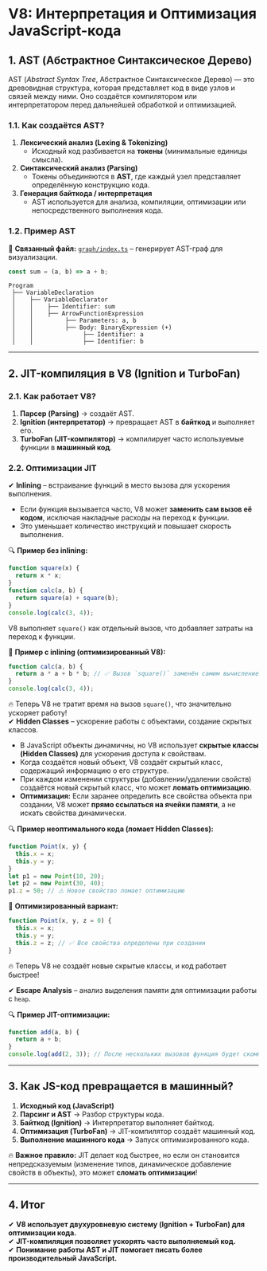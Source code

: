# V8: Интерпретация и Оптимизация JavaScript-кода

## **1. AST (Абстрактное Синтаксическое Дерево)**

AST (_Abstract Syntax Tree_, Абстрактное Синтаксическое Дерево) — это древовидная структура, которая представляет код в виде узлов и связей между ними. Оно создаётся компилятором или интерпретатором перед дальнейшей обработкой и оптимизацией.

### **1.1. Как создаётся AST?**

1. **Лексический анализ (Lexing & Tokenizing)**
   - Исходный код разбивается на **токены** (минимальные единицы смысла).
2. **Синтаксический анализ (Parsing)**
   - Токены объединяются в **AST**, где каждый узел представляет определённую конструкцию кода.
3. **Генерация байткода / интерпретация**
   - AST используется для анализа, компиляции, оптимизации или непосредственного выполнения кода.

### **1.2. Пример AST**

📌 **Связанный файл:** [`graph/index.ts`](./graph/index.ts) – генерирует AST-граф для визуализации.

```js
const sum = (a, b) => a + b;
```

```
Program
 ├── VariableDeclaration
 │    ├── VariableDeclarator
 │    │    ├── Identifier: sum
 │    │    ├── ArrowFunctionExpression
 │    │         ├── Parameters: a, b
 │    │         ├── Body: BinaryExpression (+)
 │    │              ├── Identifier: a
 │    │              ├── Identifier: b
```

---

## **2. JIT-компиляция в V8 (Ignition и TurboFan)**

### **2.1. Как работает V8?**

1. **Парсер (Parsing)** → создаёт AST.
2. **Ignition (интерпретатор)** → превращает AST в **байткод** и выполняет его.
3. **TurboFan (JIT-компилятор)** → компилирует часто используемые функции в **машинный код**.

### **2.2. Оптимизации JIT**

✔ **Inlining** – встраивание функций в место вызова для ускорения выполнения.

- Если функция вызывается часто, V8 может **заменить сам вызов её кодом**, исключая накладные расходы на переход к функции.
- Это уменьшает количество инструкций и повышает скорость выполнения.

🔍 **Пример без inlining:**

```js
function square(x) {
  return x * x;
}
function calc(a, b) {
  return square(a) + square(b);
}
console.log(calc(3, 4));
```

V8 выполняет `square()` как отдельный вызов, что добавляет затраты на переход к функции.

📌 **Пример с inlining (оптимизированный V8):**

```js
function calc(a, b) {
  return a * a + b * b; // ✅ Вызов `square()` заменён самим вычислением
}
console.log(calc(3, 4));
```

🔥 Теперь V8 не тратит время на вызов `square()`, что значительно ускоряет работу!\
✔ **Hidden Classes** – ускорение работы с объектами, создание скрытых классов.

- В JavaScript объекты динамичны, но V8 использует **скрытые классы (Hidden Classes)** для ускорения доступа к свойствам.
- Когда создаётся новый объект, V8 создаёт скрытый класс, содержащий информацию о его структуре.
- При каждом изменении структуры (добавлении/удалении свойств) создаётся новый скрытый класс, что может **ломать оптимизацию**.
- **Оптимизация:** Если заранее определить все свойства объекта при создании, V8 может **прямо ссылаться на ячейки памяти**, а не искать свойства динамически.

🔍 **Пример неоптимального кода (ломает Hidden Classes):**

```js
function Point(x, y) {
  this.x = x;
  this.y = y;
}
let p1 = new Point(10, 20);
let p2 = new Point(30, 40);
p1.z = 50; // ⚠️ Новое свойство ломает оптимизацию
```

📌 **Оптимизированный вариант:**

```js
function Point(x, y, z = 0) {
  this.x = x;
  this.y = y;
  this.z = z; // ✅ Все свойства определены при создании
}
```

🔥 Теперь V8 не создаёт новые скрытые классы, и код работает быстрее!

✔ **Escape Analysis** – анализ выделения памяти для оптимизации работы с `heap`.

🔍 **Пример JIT-оптимизации:**

```js
function add(a, b) {
  return a + b;
}
console.log(add(2, 3)); // После нескольких вызовов функция будет скомпилирована в машинный код
```

---

## **3. Как JS-код превращается в машинный?**

1. **Исходный код (JavaScript)**
2. **Парсинг и AST** → Разбор структуры кода.
3. **Байткод (Ignition)** → Интерпретатор выполняет байткод.
4. **Оптимизация (TurboFan)** → JIT-компилятор создаёт машинный код.
5. **Выполнение машинного кода** → Запуск оптимизированного кода.

🔥 **Важное правило:** JIT делает код быстрее, но если он становится непредсказуемым (изменение типов, динамическое добавление свойств в объекты), это может **сломать оптимизации**!

---

## **4. Итог**

✔ **V8 использует двухуровневую систему (Ignition + TurboFan) для оптимизации кода.**\
✔ **JIT-компиляция позволяет ускорять часто выполняемый код.**\
✔ **Понимание работы AST и JIT помогает писать более производительный JavaScript.**
